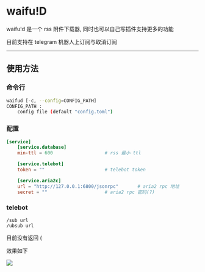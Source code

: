# waifu!D
waifu!d 是一个 rss 附件下载器, 同时也可以自己写插件支持更多的功能

目前支持在 telegram 机器人上订阅与取消订阅

---
## 使用方法

### 命令行
```bash
waifud [-c, --config=CONFIG_PATH]
CONFIG_PATH :
	config file (default "config.toml")
```

### 配置
```toml
[service]
    [service.database]
    min-ttl = 600					# rss 最小 ttl

    [service.telebot]
    token = ""						# telebot token

    [service.aria2c]
    url = "http://127.0.0.1:6800/jsonrpc"		# aria2 rpc 地址
    secret = ""						# aria2 rpc 密码(?)
```

### telebot
```
/sub url
/ubsub url
```
目前没有返回 (

效果如下

![]( https://i.imgur.com/rm4ovay.png)
